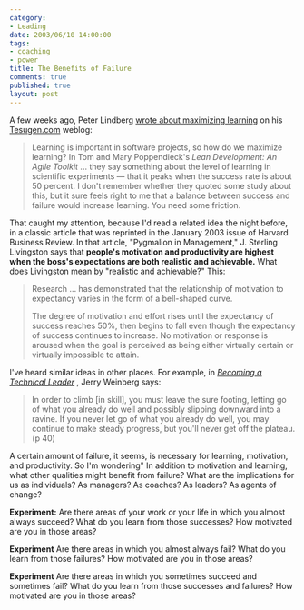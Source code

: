 ```yaml
--- 
category: 
- Leading
date: 2003/06/10 14:00:00
tags: 
- coaching
- power
title: The Benefits of Failure
comments: true
published: true
layout: post
---
```


<p> A few weeks ago, Peter Lindberg <a href="http://tesugen.com/06/01.html#maximzinglearning">wrote about maximizing learning</a> on his <a href="http://www.tesugen.com">Tesugen.com</a> weblog: </p>
<blockquote>
<p> Learning is important in software projects, so how do we maximize learning? In Tom and Mary Poppendieck's <em>Lean Development: An Agile Toolkit</em> ... they say something about the level of learning in scientific experiments — that it peaks when the success rate is about 50 percent. I don't remember whether they quoted some study about this, but it sure feels right to me that a balance between success and failure would increase learning. You need some friction. </p>
</blockquote>
<p> That caught my attention, because I'd read a related idea the night before, in a classic article that was reprinted in the January 2003 issue of Harvard Business Review. In that article, "Pygmalion in Management," J. Sterling Livingston says that <strong>people's motivation and productivity are highest when the boss's expectations are both realistic and achievable.</strong> What does Livingston mean by "realistic and achievable?" This: </p>
<blockquote>
<p> Research ... has demonstrated that the relationship of motivation to expectancy varies in the form of a bell-shaped curve. </p>
<p> The degree of motivation and effort rises until the expectancy of success reaches 50%, then begins to fall even though the expectancy of success continues to increase. No motivation or response is aroused when the goal is perceived as being either virtually certain or virtually impossible to attain. </p>
</blockquote>
<p> I've heard similar ideas in other places. For example, in  <em>
<a href="http://www.amazon.com/exec/obidos/ASIN/0932633021/dalehemer-20">Becoming a Technical Leader</a>
</em>,  Jerry Weinberg says: </p>
<blockquote>
<p> In order to climb [in skill], you must leave the sure footing, letting go of what you already do well and possibly slipping downward into a ravine. If you never let go of what you already do well, you may continue to make steady progress, but you'll never get off the plateau. (p 40) </p>
</blockquote>
<p> A certain amount of failure, it seems, is necessary for learning, motivation, and productivity. So I'm wondering" In addition to motivation and learning, what other qualities might benefit from failure? What are the implications for us as individuals? As managers? As coaches? As leaders? As agents of change? </p>
<p>
<strong>Experiment:</strong> Are there areas of your work or your life in which you almost always succeed? What do you learn from those successes? How motivated are you in those areas? </p>
<p>
<strong>Experiment</strong> Are there areas in which you almost always fail? What do you learn from those failures? How motivated are you in those areas? </p>
<p>
<strong>Experiment</strong> Are there areas in which you sometimes succeed and sometimes fail? What do you learn from those successes and failures? How motivated are you in those areas? </p>
